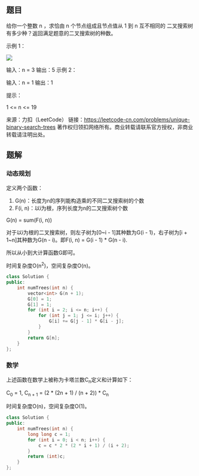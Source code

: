 ## 题目

给你一个整数 n ，求恰由 n 个节点组成且节点值从 1 到 n 互不相同的 二叉搜索树 有多少种？返回满足题意的二叉搜索树的种数。

 

示例 1：

![](https://assets.leetcode.com/uploads/2021/01/18/uniquebstn3.jpg)


输入：n = 3
输出：5
示例 2：

输入：n = 1
输出：1


提示：

1 <= n <= 19

来源：力扣（LeetCode）
链接：https://leetcode-cn.com/problems/unique-binary-search-trees
著作权归领扣网络所有。商业转载请联系官方授权，非商业转载请注明出处。

## 题解

### 动态规划

定义两个函数：

1. G(n)：长度为n的序列能构造乘的不同二叉搜索树的个数
2. F(i, n)：以i为根，序列长度为n的二叉搜索树个数

G(n) = sum(F(i, n))

对于以i为根的二叉搜索树，则左子树为[0~i - 1]其种数为G(i - 1)，右子树为[i + 1~n]其种数为G(n - i)。即F(i, n) = G(i - 1) * G(n - i).

所以从小到大计算函数G即可。

时间复杂度O(n<sup>2</sup>)，空间复杂度O(n)。

```c++
class Solution {
public:
    int numTrees(int n) {
        vector<int> G(n + 1);
        G[0] = 1;
        G[1] = 1;
        for (int i = 2; i <= n; i++) {
            for (int j = 1; j <= i; j++) {
                G[i] += G[j - 1] * G[i - j]; 
            }
        }
        return G[n];
    }
};
```

### 数学

上述函数在数学上被称为卡塔兰数C<sub>n</sub>定义和计算如下：

C<sub>0</sub> = 1, C<sub>n + 1</sub> = (2 * (2n + 1) / (n + 2)) * C<sub>n</sub>

时间复杂度O(n)，空间复杂度O(1)。 

```c++
class Solution {
public:
    int numTrees(int n) {
        long long c = 1;
        for (int i = 0; i < n; i++) {
            c = c * 2 * (2 * i + 1) / (i + 2);
        }
        return (int)c;
    }
};
```